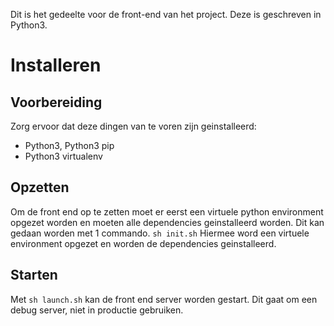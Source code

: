 Dit is het gedeelte voor de front-end van het project. Deze is geschreven in Python3.

# Installeren
## Voorbereiding
Zorg ervoor dat deze dingen van te voren zijn geinstalleerd:
* Python3, Python3 pip
* Python3 virtualenv

## Opzetten
Om de front end op te zetten moet er eerst een virtuele python environment opgezet worden en moeten alle dependencies geinstalleerd worden. Dit kan gedaan worden met 1 commando.
`sh init.sh`
Hiermee word een virtuele environment opgezet en worden de dependencies geinstalleerd.

## Starten
Met `sh launch.sh` kan de front end server worden gestart. Dit gaat om een debug server, niet in productie gebruiken.
